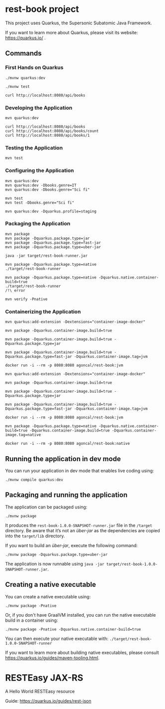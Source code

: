 # rest-book project

This project uses Quarkus, the Supersonic Subatomic Java Framework.

If you want to learn more about Quarkus, please visit its website: https://quarkus.io/ .

## Commands

### First Hands on Quarkus

```shell script
./mvnw quarkus:dev

./mvnw test

curl http://localhost:8080/api/books
```

### Developing the Application

```shell script
mvn quarkus:dev

curl http://localhost:8080/api/books
curl http://localhost:8080/api/books/count
curl http://localhost:8080/api/books/1
```

### Testing the Application

```shell script
mvn test
```

### Configuring the Application

```shell script
mvn quarkus:dev
mvn quarkus:dev -Dbooks.genre=IT
mvn quarkus:dev -Dbooks.genre="Sci fi"

mvn test
mvn test -Dbooks.genre="Sci fi"

mvn quarkus:dev -Dquarkus.profile=staging
```

### Packaging the Application

```shell script
mvn package
mvn package -Dquarkus.package.type=jar
mvn package -Dquarkus.package.type=fast-jar
mvn package -Dquarkus.package.type=uber-jar

java -jar target/rest-book-runner.jar
```

```shell script
mvn package -Dquarkus.package.type=native
./target/rest-book-runner

mvn package -Dquarkus.package.type=native -Dquarkus.native.container-build=true
./target/rest-book-runner
/!\ error
```

```shell script
mvn verify -Pnative
```

### Containerizing the Application

```shell script
mvn quarkus:add-extension -Dextensions="container-image-docker"

mvn package -Dquarkus.container-image.build=true

mvn package -Dquarkus.container-image.build=true -Dquarkus.package.type=jar

mvn package -Dquarkus.container-image.build=true -Dquarkus.package.type=fast-jar -Dquarkus.container-image.tag=jvm

docker run -i --rm -p 8080:8080 agoncal/rest-book:jvm
```

```shell script
mvn quarkus:add-extension -Dextensions="container-image-docker"

mvn package -Dquarkus.container-image.build=true

mvn package -Dquarkus.container-image.build=true -Dquarkus.package.type=jar

mvn package -Dquarkus.container-image.build=true -Dquarkus.package.type=fast-jar -Dquarkus.container-image.tag=jvm

docker run -i --rm -p 8080:8080 agoncal/rest-book:jvm
```

```shell script
mvn package -Dquarkus.package.type=native -Dquarkus.native.container-build=true -Dquarkus.container-image.build=true -Dquarkus.container-image.tag=native

docker run -i --rm -p 8080:8080 agoncal/rest-book:native
```

## Running the application in dev mode

You can run your application in dev mode that enables live coding using:
```shell script
./mvnw compile quarkus:dev
```

## Packaging and running the application

The application can be packaged using:
```shell script
./mvnw package
```
It produces the `rest-book-1.0.0-SNAPSHOT-runner.jar` file in the `/target` directory.
Be aware that it’s not an _über-jar_ as the dependencies are copied into the `target/lib` directory.

If you want to build an _über-jar_, execute the following command:
```shell script
./mvnw package -Dquarkus.package.type=uber-jar
```

The application is now runnable using `java -jar target/rest-book-1.0.0-SNAPSHOT-runner.jar`.

## Creating a native executable

You can create a native executable using: 
```shell script
./mvnw package -Pnative
```

Or, if you don't have GraalVM installed, you can run the native executable build in a container using: 
```shell script
./mvnw package -Pnative -Dquarkus.native.container-build=true
```

You can then execute your native executable with: `./target/rest-book-1.0.0-SNAPSHOT-runner`

If you want to learn more about building native executables, please consult https://quarkus.io/guides/maven-tooling.html.

# RESTEasy JAX-RS

<p>A Hello World RESTEasy resource</p>

Guide: https://quarkus.io/guides/rest-json

